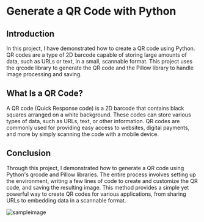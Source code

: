 # Generate a QR Code with Python
## Introduction
In this project, I have demonstrated how to create a QR code using Python. QR codes are a type of 2D barcode capable of storing large amounts of data, such as URLs or text, in a small, scannable format. This project uses the qrcode library to generate the QR code and the Pillow library to handle image processing and saving.

## What Is a QR Code?
A QR code (Quick Response code) is a 2D barcode that contains black squares arranged on a white background. These codes can store various types of data, such as URLs, text, or other information. QR codes are commonly used for providing easy access to websites, digital payments, and more by simply scanning the code with a mobile device.
## Conclusion
Through this project, I demonstrated how to generate a QR code using Python's qrcode and Pillow libraries. The entire process involves setting up the environment, writing a few lines of code to create and customize the QR code, and saving the resulting image. This method provides a simple yet powerful way to create QR codes for various applications, from sharing URLs to embedding data in a scannable format.

![sampleimage](images/artsynithya_qr.png)
